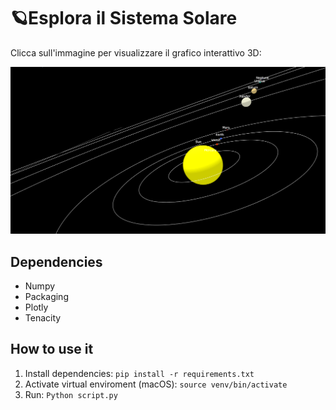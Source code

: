 # 🪐Esplora il Sistema Solare
Clicca sull'immagine per visualizzare il grafico interattivo 3D:

[![Visualizza il grafico interattivo](https://github.com/JovicReyes/Solar-System/blob/main/anteprima.png)](https://plotly.com/~your_username/your_graph_link/)


## Dependencies
- Numpy
- Packaging
- Plotly
- Tenacity

## How to use it

1. Install dependencies: ``pip install -r requirements.txt``
2. Activate virtual enviroment (macOS): ``source venv/bin/activate`` 
3. Run: ``Python script.py``

